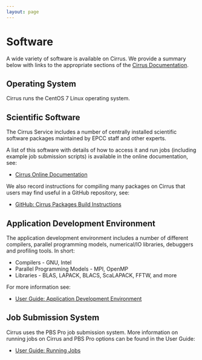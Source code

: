 ```yaml
---
layout: page
---
```


Software
========

A wide variety of software is available on Cirrus. We provide a summary below
with links to the appropriate sections of the [Cirrus Documentation](../docs/).

Operating System
----------------

Cirrus runs the CentOS 7 Linux operating system.

Scientific Software
-------------------

The Cirrus Service includes a number of centrally installed scientific software
packages maintained by EPCC staff and other experts.

A list of this software with details of how to access it and run jobs (including
example job submission scripts) is available in the online documentation, see:

* [Cirrus Online Documentation](http://cirrus.readthedocs.io)

We also record instructions for compiling many packages on Cirrus that users may
find useful in a GitHub repository, see:

* [GitHub: Cirrus Packages Build Instructions](https://github.com/EPCCed/cirrus-packages)

Application Development Environment
-----------------------------------

The application development environment includes a number of different compilers,
parallel programming models, numerical/IO libraries, debuggers and profiling tools.
In short:

* Compilers - GNU, Intel
* Parallel Programming Models - MPI, OpenMP
* Libraries - BLAS, LAPACK, BLACS, ScaLAPACK, FFTW, and more

For more information see:

* [User Guide: Application Development Environment](http://cirrus.readthedocs.io/en/latest/user-guide/development.html)

Job Submission System
---------------------

Cirrus uses the PBS Pro job submission system. More information on running jobs on
Cirrus and PBS Pro options can be found in the User Guide:

* [User Guide: Running Jobs](http://cirrus.readthedocs.io/en/latest/user-guide/batch.html)

